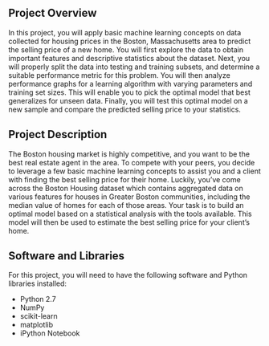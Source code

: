 
## Project Overview

  In this project, you will apply basic machine learning concepts on data collected for housing prices in the Boston, Massachusetts area to predict the selling price of a new home. You will first explore the data to obtain important features and descriptive statistics about the dataset. Next, you will properly split the data into testing and training subsets, and determine a suitable performance metric for this problem. You will then analyze performance graphs for a learning algorithm with varying parameters and training set sizes. This will enable you to pick the optimal model that best generalizes for unseen data. Finally, you will test this optimal model on a new sample and compare the predicted selling price to your statistics.

## Project Description

  The Boston housing market is highly competitive, and you want to be the best real estate agent in the area. To compete with your peers, you decide to leverage a few basic machine learning concepts to assist you and a client with finding the best selling price for their home. Luckily, you’ve come across the Boston Housing dataset which contains aggregated data on various features for houses in Greater Boston communities, including the median value of homes for each of those areas. Your task is to build an optimal model based on a statistical analysis with the tools available. This model will then be used to estimate the best selling price for your client’s home.

## Software and Libraries
  For this project, you will need to have the following software and Python libraries installed:
  * Python 2.7
  * NumPy
  * scikit-learn
  * matplotlib
  * iPython Notebook
